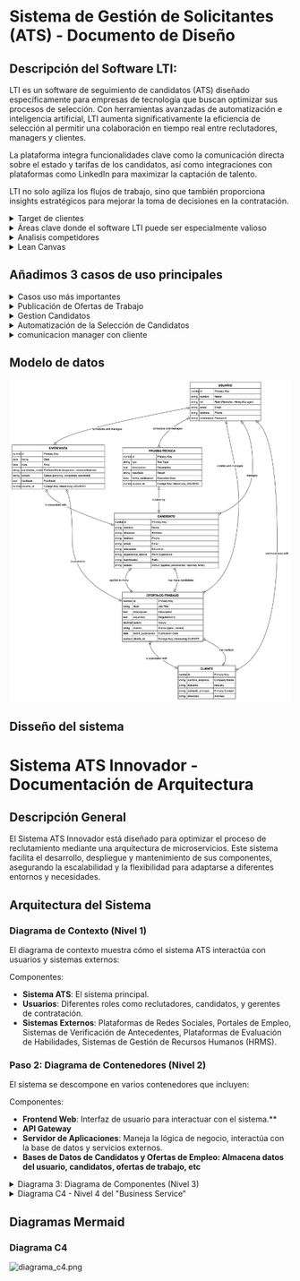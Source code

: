 # Sistema de Gestión de Solicitantes (ATS) - Documento de Diseño

## Descripción del Software LTI:

LTI es un software de seguimiento de candidatos (ATS) diseñado específicamente para empresas de tecnología que buscan optimizar sus procesos de selección. Con herramientas avanzadas de automatización e inteligencia artificial, LTI aumenta significativamente la eficiencia de selección al permitir una colaboración en tiempo real entre reclutadores, managers y clientes.

La plataforma integra funcionalidades clave como la comunicación directa sobre el estado y tarifas de los candidatos, así como integraciones con plataformas como LinkedIn para maximizar la captación de talento.

LTI no solo agiliza los flujos de trabajo, sino que también proporciona insights estratégicos para mejorar la toma de decisiones en la contratación.


<details>
<summary>Target de clientes</summary>

Este producto pretende cubrir necesidades específicas en empresas que se dedican a seleccionar perfiles para empresas de tecnología. Estas empresas suelen tener altos volúmenes de reclutamiento y necesidades específicas de gestión de talento debido a la naturaleza de sus proyectos y la diversidad de sus clientes.
</details>

<details>
<summary> Áreas clave donde el software LTI puede ser especialmente valioso </summary>

1. **Eficiencia en el Proceso de Selección**
   - **Automatización:** Automatizar tareas repetitivas como el filtrado de CVs, la evaluación inicial de candidatos, y la programación de entrevistas, lo que puede significar un ahorro considerable de tiempo.
   - **Mejora en la gestión de candidatos:** Permitiendo una visión más estructurada y ordenada de los candidatos en proceso, facilitando su seguimiento y evaluación.

2. **Colaboración en Tiempo Real**
   - **Comunicación interna:** Facilita la colaboración en tiempo real entre reclutadores y managers de contratación, permitiendo discusiones internas y notas sobre candidatos sin salir de la plataforma.
   - **Interfaz colaborativa:** Posibilita que varios miembros del equipo trabajen juntos en la selección de candidatos y en la toma de decisiones, lo cual es crucial en empresas grandes con varios stakeholders en el proceso de contratación.

3. **Relaciones con Clientes**
   - **Canal de comunicación con clientes:** Ofrece un canal eficiente para que los managers de contratación puedan comunicarse con los clientes sobre el estado de los candidatos, incluyendo información detallada sobre tarifas y disponibilidad.
   - **Reportes y transparencia:** Genera reportes sobre el progreso del reclutamiento y el rendimiento del proceso de selección que pueden ser compartidos directamente con los clientes, aumentando la transparencia y fortaleciendo la relación de confianza.

4. **Integraciones y Automatizaciones**
   - **Integración con plataformas externas:** Como LinkedIn y otros portales de empleo, lo que permite a los reclutadores obtener y sincronizar información directamente desde estas plataformas.
   - **Automatizaciones inteligentes:** Uso de inteligencia artificial para automatizar la clasificación de candidatos, la predicción de ajustes de roles y la identificación de candidatos potenciales a través de análisis avanzados.

5. **Asistencia de Inteligencia Artificial**
   - **Mejora en la selección:** Utilización de IA para analizar el encaje cultural y las habilidades técnicas de los candidatos, proporcionando recomendaciones basadas en datos para las decisiones de contratación.
   - **Procesamiento de lenguaje natural:** Para analizar las descripciones de los trabajos y las aplicaciones de los candidatos, identificando las mejores coincidencias basadas en criterios más allá de las palabras clave.
</details>

<details>
<summary> Analisis competidores </summary>

### Sistemas ATS de Código Abierto

| Sistema ATS  | Descripción                                                                                                   | Características Principales                                                                        | Puntos Fuertes                                    | Limitaciones                                                        | Enlace Web                              |
|--------------|--------------------------------------------------------------------------------------------------------------|----------------------------------------------------------------------------------------------------|--------------------------------------------------|----------------------------------------------------------------------|-----------------------------------------|
| OpenCATS     | Un ATS de código abierto diseñado para pequeñas y medianas empresas.                                         | Gestión de candidatos, informes básicos, integración con correos.                                  | Gratuito y personalizable.                        | Requiere conocimientos técnicos para instalación y mantenimiento.   | [OpenCATS](http://www.opencats.org)     |
| BreezyHR     | Sistema ATS basado en la nube para simplificar el proceso de contratación.                                   | Publicación en múltiples plataformas de empleo, parsing de CV, integración de correo.              | Fácil de usar, integración con más de 50 tableros de trabajo. | Limitado a un empleo activo en el plan gratuito.                 | [BreezyHR](http://www.breezy.hr)        |
| iKrut        | Un ATS gratuito que ofrece una amplia gama de funcionalidades.                                               | Gestión ilimitada de ofertas de trabajo, integración con redes sociales, herramientas de informes. | Sin límite de ofertas de trabajo, soporte de email y teléfono. | Interfaz menos moderna.                                           | [iKrut](http://www.ikrut.com)           |
| Freshteam    | Un ATS parte de Freshworks, diseñado para automatizar el proceso de contratación.                            | Integración de correo electrónico, seguimiento de candidatos, paneles de información.              | Gratis hasta 50 empleados, fácil de usar.        | No incluye parsing de CV en el plan gratuito.                     | [Freshteam](http://www.freshworks.com)  |
| Jobsoid      | Un sistema ATS diseñado para simplificar la contratación mediante la automatización de tareas.               | Publicación de trabajos con un clic, sitio de carreras de marca, aplicaciones móviles.             | Ideal para startups y pequeñas empresas.          | Funcionalidades limitadas en el plan gratuito.                    | [Jobsoid](http://www.jobsoid.com)       |

### Sistemas ATS de Pago

| Sistema ATS     | Descripción                                                                                                   | Características Principales                                                             | Puntos Fuertes                                    | Limitaciones                                                         | Enlace Web                                |
|-----------------|--------------------------------------------------------------------------------------------------------------|-----------------------------------------------------------------------------------------|--------------------------------------------------|----------------------------------------------------------------------|-------------------------------------------|
| Greenhouse      | Greenhouse es un ATS robusto conocido por sus capacidades de informes y optimización del proceso de contratación. | Análisis de datos, integración con múltiples plataformas, herramientas de colaboración. | Alto grado de personalización, excelente para grandes volúmenes de contratación. | Puede ser costoso para empresas más pequeñas.                      | [Greenhouse](https://www.greenhouse.io)   |
| Lever           | Lever proporciona un ATS combinado con CRM para mejorar la relación con los candidatos durante el proceso de contratación. | Gestión de candidatos, integración de CRM, informes avanzados.                          | Interfaz intuitiva, excelente para la colaboración en equipo.       | Alto costo comparado con otros sistemas.                           | [Lever](https://www.lever.co)             |
| Workday         | Workday ofrece un sistema de gestión de recursos humanos que incluye capacidades de ATS para empresas de gran tamaño. | Gestión del talento, análisis predictivo, integraciones con HRIS.                       | Integración con HRIS, bueno para empresas grandes. | Complejidad y costo pueden ser barreras para pequeñas empresas.     | [Workday](https://www.workday.com)        |
| SmartRecruiters | Un ATS diseñado para proporcionar una experiencia de contratación de extremo a extremo.                        | Integración de marketing de reclutamiento, gestión de candidatos, colaboración en equipo. | Fácil de usar, amplias integraciones.            | Puede ser menos personalizable que otros sistemas.                  | [SmartRecruiters](https://www.smartrecruiters.com) |
| iCIMS           | iCIMS se centra en ayudar a las empresas a atraer y contratar a los mejores talentos de manera eficiente.       | Herramientas de adquisición de talento, integraciones con plataformas de terceros, analítica. | Robusto y escalable, excelente soporte al cliente. | Más adecuado para empresas grandes debido a su costo.               | [iCIMS](https://www.icims.com)            |
</details>

<details>
<summary> Lean Canvas </summary>

![LeanCanvas](images/lean_canvas.png)
</details>



## Añadimos 3 casos de uso principales

<details><summary> Casos uso más importantes</summary>

   1. Publicación de Ofertas de Trabajo
   Descripción: Permitir a los reclutadores crear y publicar ofertas de trabajo en múltiples plataformas (como LinkedIn, portales de empleo y redes sociales) desde un solo lugar.
   Beneficios: Simplifica el proceso de publicación y asegura una amplia visibilidad de las vacantes.
   2. Gestión de Candidatos
   Descripción: Facilitar la gestión y seguimiento de todos los candidatos desde la aplicación hasta la contratación o rechazo, incluyendo la categorización y filtrado por habilidades, experiencia y más.
   Beneficios: Mejora la organización de los candidatos y ayuda a seleccionar los más adecuados de manera eficiente.
   3. Automatización de la Selección de Candidatos
   Descripción: Utilizar inteligencia artificial para analizar currículums y perfiles, automatizando la preselección de candidatos basada en criterios predefinidos.
   Beneficios: Reduce la carga de trabajo manual y aumenta la precisión en la selección inicial, acelerando el proceso de contratación.
   4. Integraciones con Plataformas Externas
   Descripción: Integrar el sistema con plataformas externas como LinkedIn, sistemas de gestión de recursos humanos (HRIS) y otras herramientas empresariales.
   Beneficios: Permite una sincronización de datos sin fisuras y una operatividad más fluida, evitando la duplicidad de esfuerzos y errores.
   5. Colaboración en Tiempo Real
   Descripción: Proporcionar una plataforma que permita la comunicación y colaboración en tiempo real entre reclutadores, managers de contratación y clientes.
   Beneficios: Facilita la toma de decisiones rápida y mejora la transparencia en el proceso de contratación.
   6. Informes y Análisis de Datos
   Descripción: Ofrecer herramientas de reporting y análisis para evaluar la eficacia de las campañas de reclutamiento y la gestión del talento.
   Beneficios: Proporciona insights valiosos para la mejora continua y la toma de decisiones basada en datos.
   7. Onboarding de Candidatos
   Descripción: Automatizar el proceso de incorporación de nuevos empleados con la generación de documentos necesarios, programación de sesiones de inducción y más.
   Beneficios: Asegura una transición suave para los nuevos empleados y reduce la carga administrativa del departamento de recursos humanos.
   8. Seguridad y Cumplimiento de Datos
   Descripción: Implementar fuertes medidas de seguridad para proteger la información sensible de candidatos y cumplir con regulaciones como GDPR.
   Beneficios: Protege contra violaciones de datos y evita sanciones legales, manteniendo la confianza de los usuarios.
   9. Personalización y Configuración de Flujos de Trabajo
   Descripción: Permitir a los usuarios personalizar flujos de trabajo y procesos de contratación según las necesidades específicas de la empresa.
   Beneficios: Ofrece flexibilidad y adaptabilidad, mejorando la eficiencia operativa de acuerdo con las políticas internas de la empresa.
</details>

<details><summary>Publicación de Ofertas de Trabajo</summary>

![caso_publicar_oferta.png](images/caso_publicar_oferta.png)

## Descripción del Diagrama

### Actores:
**_Reclutador_**: Prepara y ejecuta la creación de ofertas de trabajo.
**_Manager de Contratación_**: Proporciona detalles específicos sobre los requisitos del cliente para asegurar que la oferta de trabajo atraiga a los candidatos adecuados.
_**Sistema de Integración**_: Automatiza la selección de plataformas y monitoriza el estado de la publicación.
_**Reclutador y Manager de Contratación**_:
El reclutador consulta al manager de contratación para entender mejor las necesidades específicas del cliente y recibir información detallada que debe incluirse en la oferta de trabajo.
El manager de contratación proporciona esta información específica que se incorpora en la oferta de trabajo para asegurar que atraiga a los candidatos adecuados.
_**Reclutador y Sistema de Integración**_:
El reclutador inicia la creación de la oferta y verifica su contenido a través del sistema para asegurar que cumpla con las normativas y expectativas.
El sistema automatiza la selección de plataformas de publicación basándose en criterios preestablecidos y controla el estado de la publicación, informando al reclutador sobre el éxito o fallos potenciales.

### Casos de Uso:
_**Crear oferta de trabajo**_: El reclutador redacta la oferta de trabajo, detallando aspectos generales del puesto.
**_Automatizar selección de plataformas_**: El sistema elige automáticamente las plataformas más adecuadas para la publicación basándose en criterios preestablecidos.
_**Validar contenido de la oferta**_: Se realiza una verificación para asegurar que el contenido cumple con los estándares y normativas requeridas.
_**Incorporar requisitos del cliente**_: El manager de contratación añade información específica requerida por el cliente para personalizar la oferta de trabajo.
_**Publicar oferta en plataformas seleccionadas**_: La oferta se publica en las plataformas seleccionadas automáticamente, mediante integración con sus APIs.
_**Monitorear estado de publicación**_: El sistema proporciona actualizaciones sobre el éxito o fallo de la publicación.
</details>

<details>
<summary> Gestion Candidatos </summary>

![caso_gestion_candidatos.png](images/caso_gestion_candidatos.png)

## Descripción del Diagrama

### Actores:
- **Reclutador**: Responsable de manejar las aplicaciones, revisar candidatos, categorizarlos, programar entrevistas y actualizar sus estados en el sistema.
- **Manager de Contratación**: Interactúa con el sistema para revisar y validar las decisiones tomadas por los reclutadores y asegurar que se siguen los procedimientos adecuados.

### Casos de Uso:
- **Recibir Aplicaciones**: Capta y registra las aplicaciones de los candidatos de manera automática cuando estos aplican a las ofertas.
- **Revisar Candidaturas**: Implica una revisión inicial para determinar si los candidatos cumplen con los criterios básicos del puesto.
- **Categorizar Candidatos**: Los candidatos son clasificados en categorías como apto, no apto, o en espera, basado en la evaluación inicial y detallada.
- **Programar Entrevistas**: Involucra la organización de entrevistas con los candidatos que han sido clasificados como aptos.
- **Actualizar Estado de Candidatos**: Actualiza la información en el sistema sobre el progreso de cada candidato en el proceso de selección.

</details>

<details><summary>Automatización de la Selección de Candidatos</summary>
# Automatización de la Selección de Candidatos

![caso_seleccion_candidatos.png](images/caso_seleccion_candidatos.png)

## Explicación del Diagrama

### Actores:
- **Reclutador**: Interactúa con el sistema para configurar los criterios de selección y recibir notificaciones sobre los candidatos seleccionados.
- **Sistema**: Realiza las tareas automatizadas de recepción, análisis y filtrado de aplicaciones, así como la notificación de resultados.

### Casos de Uso:
- **Configurar Criterios**: El reclutador establece los parámetros bajo los cuales los candidatos serán evaluados.
- **Recepción de Aplicaciones**: El sistema recoge todas las aplicaciones enviadas.
- **Análisis de Aplicaciones**: Las aplicaciones son analizadas automáticamente utilizando inteligencia artificial para evaluar cómo cada candidato cumple con los criterios.
- **Filtrado de Candidatos**: Los candidatos que cumplen con los criterios son seleccionados.
- **Notificación de Resultados**: El sistema notifica al reclutador sobre los candidatos preseleccionados.

### Relaciones de Inclusión:
Estas relaciones indican que la ejecución de un caso de uso depende de la finalización de otro, resaltando el flujo necesario y secuencial del proceso de selección automatizado.
</details>

<details><summary>comunicacion manager con cliente</summary>

![caso_manager_cliente.png](images/caso_manager_cliente.png)
</details>

## Modelo de datos

![modelo_datos.png](images/modelo_datos.png)

## Disseño del sistema

# Sistema ATS Innovador - Documentación de Arquitectura

## Descripción General

El Sistema ATS Innovador está diseñado para optimizar el proceso de reclutamiento mediante una arquitectura de microservicios. Este sistema facilita el desarrollo, despliegue y mantenimiento de sus componentes, asegurando la escalabilidad y la flexibilidad para adaptarse a diferentes entornos y necesidades.

## Arquitectura del Sistema

### Diagrama de Contexto (Nivel 1)

El diagrama de contexto muestra cómo el sistema ATS interactúa con usuarios y sistemas externos:

Componentes:
- **Sistema ATS**: El sistema principal.
- **Usuarios**: Diferentes roles como reclutadores, candidatos, y gerentes de contratación.
- **Sistemas Externos**: Plataformas de Redes Sociales, Portales de Empleo, Sistemas de Verificación de Antecedentes, Plataformas de Evaluación de Habilidades, Sistemas de Gestión de Recursos Humanos (HRMS).

### Paso 2: Diagrama de Contenedores (Nivel 2)

El sistema se descompone en varios contenedores que incluyen:

Componentes:

- **Frontend Web**:  Interfaz de usuario para interactuar con el sistema.**
- **API Gateway**
- **Servidor de Aplicaciones**: Maneja la lógica de negocio, interactúa con la base de datos y servicios externos.
- **Bases de Datos de Candidatos y Ofertas de Empleo: Almacena datos del usuario, candidatos, ofertas de trabajo, etc**

<details><summary> Diagrama 3: Diagrama de Componentes (Nivel 3)</summary>

**Componentes de Gestión de Candidatos**: Administra datos y procesos relacionados con los candidatos.
**Componentes de Gestión de Entrevistas:** Coordina la programación y el seguimiento de entrevistas.
**Componentes de Notificaciones**: Envía actualizaciones y comunicaciones a los usuarios.

</details>

<details><summary>Diagrama C4 - Nivel 4 del "Business Service"</summary>

**Clases de Gestión de Candidatos**: Implementa la lógica para operaciones CRUD.
**Clases de Notificación**: Maneja la creación y envío de mensajes a los usuarios.
**Interfaces de Servicios Externos**: Define cómo el sistema interactúa con APIs externas.

**Notification Manager**: Se encarga de enviar notificaciones automáticas a los candidatos y a los reclutadores sobre el estatus del proceso de reclutamiento y otras alertas importantes.
**Candidate Manager**: Administra todas las operaciones de los datos de los candidatos, incluyendo la creación, actualización y eliminación de registros de candidatos.
**Job Offer Manager**: Gestiona la creación y actualización de ofertas de empleo, asegurando que los detalles estén actualizados y correctamente publicados en los tableros de empleo externos.
**Interview Manager**: Coordina la programación de entrevistas, asegurando que los candidatos y los reclutadores tengan la información necesaria para encuentros efectivos.
**External Systems Integration**: Integra el sistema ATS con tableros de empleo externos y sistemas de recursos humanos para facilitar una sincronización fluida de datos y operaciones.
**AI Analytics**: Utiliza algoritmos de aprendizaje automático y análisis predictivo para mejorar la selección de candidatos, ofreciendo recomendaciones basadas en la compatibilidad con las descripciones de trabajo.
</details>

## Diagramas Mermaid

### Diagrama C4


![diagrama_c4.png](images/diagrama_c4.png)
